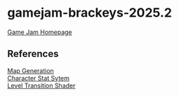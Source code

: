 # gamejam-brackeys-2025.2

[Game Jam Homepage](https://itch.io/jam/brackeys-14)

## References

[Map Generation](https://gameidea.org/2025/01/20/procedural-cave-generation-in-godot-2d/)  
[Character Stat Sytem](https://minoqi.vercel.app/posts/godot-4-tutorials/stat-system-godot-4-tutorial/)  
[Level Transition Shader](https://godotshaders.com/shader/pixelated-diamond-directional-fading-transition/)
